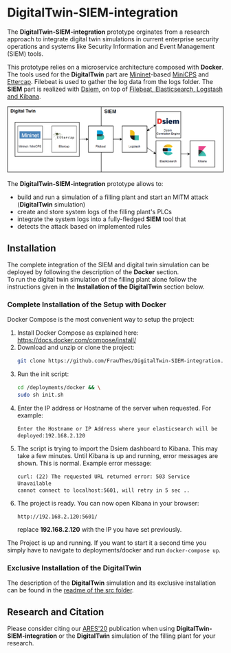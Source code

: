 # DigitalTwin-SIEM-integration

The **DigitalTwin-SIEM-integration** prototype orginates from a research approach to integrate digital twin simulations 
in current enterprise security operations and systems like Security Information and Event Management (SIEM) tools. 

This prototype relies on a microservice architecture composed with **Docker**. The tools used for the **DigitalTwin** part
are [Mininet](http://mininet.org)-based [MiniCPS](https://github.com/scy-phy/minicps) and [Ettercap](https://www.ettercap-project.org/). 
Filebeat is used to gather the log data from the logs folder.
The **SIEM** part is realized with [Dsiem](https://www.dsiem.org/), on top of [Filebeat, Elasticsearch, Logstash and Kibana](https://www.elastic.co/).

![microservice architecture](./misc/micro-service_architecture.PNG "microservice architecture")

The **DigitalTwin-SIEM-integration** prototype allows to:
 - build and run a simulation of a filling plant and start an MITM attack (**DigitalTwin** simulation)
 - create and store system logs of the filling plant's PLCs 
 - integrate the system logs into a fully-fledged **SIEM** tool that
 - detects the attack based on implemented rules


## Installation
The complete integration of the SIEM and digital twin simulation can be deployed by following the description of the **Docker** section.                                                                                         
To run the digital twin simulation of the filling plant alone follow the instructions given in the **Installation of the DigitalTwin** section below.

### Complete Installation of the Setup with Docker
Docker Compose is the most convenient way to setup the project:
1. Install Docker Compose as explained here: https://docs.docker.com/compose/install/
2. Download and unzip or clone the project:
    ```bash
    git clone https://github.com/FrauThes/DigitalTwin-SIEM-integration.git
    ```
3. Run the init script:
    ```bash
    cd /deployments/docker && \
    sudo sh init.sh
    ```
4. Enter the IP address or Hostname of the server when requested. For example:
    ```
    Enter the Hostname or IP Address where your elasticsearch will be deployed:192.168.2.120
    ```
5. The script is trying to import the Dsiem dashboard to Kibana. This may take a few minutes. Until Kibana is up and running, error messages are shown. This is normal. Example error message:
    ```
    curl: (22) The requested URL returned error: 503 Service Unavailable
    cannot connect to localhost:5601, will retry in 5 sec ..
    ```
6. The project is ready. You can now open Kibana in your browser:
    ```
    http://192.168.2.120:5601/
    ```
    replace **192.168.2.120** with the IP you have set previously.

The Project is up and running. If you want to start it a second time you simply have to navigate to deployments/docker and run `docker-compose up`.

### Exclusive Installation of the DigitalTwin 
 The description of the **DigitalTwin** simulation and its exclusive installation can be found 
 in the [readme of the src folder](src/README.md).



## Research and Citation
Please consider citing our [ARES'20](https://doi.org/10.1145/3407023.3407039) publication when using **DigitalTwin-SIEM-integration** or the **DigitalTwin** simulation of the filling plant for your research.

